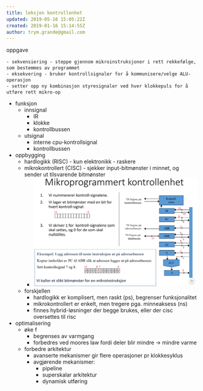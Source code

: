 ```yaml
---
title: leksjon kontrollenhet
updated: 2019-05-16 15:05:22Z
created: 2019-01-16 15:14:55Z
author: trym.grande@gmail.com
---
```


oppgave

    - sekvensiering - steppe gjennom mikroinstruksjoner i rett rekkefølge, som bestemmes av programmet
    - eksekvering - bruker kontrollsignaler for å kommunisere/velge ALU-operasjon
    - setter opp ny kombinasjon styresignaler ved hver klokkepuls for å utføre rett mikro-op
- funksjon
    - innsignal
        - IR
        - klokke
        - kontrollbussen
    - utsignal
        - interne cpu-kontrollsignal
        - kontrollbussen
- oppbygging
    - hardlogikk (RISC) - kun elektronikk - raskere
    - mikrokontrollert (CISC) - sjekker input-bitmønster i minnet, og sender ut tilsvarende bitmønster
        - ![](../_resources/084dbfcd0dcd957a5f02fd37e543e4fd.png)
    - forskjellen
        - hardlogikk er komplisert, men raskt (ps), begrenser funksjonalitet
        - mikrokontrollert er enkelt, men tregere pga. minneaksess (ns)
        - finnes hybrid-løsninger der begge brukes, eller der cisc oversettes til risc
- optimalisering
    - øke f
        - begrenses av varmgang
        - forbedres ved moores law fordi deler blir mindre -> mindre varme
    - forbedre arkitektur
        - avanserte mekanismer gir flere operasjoner pr klokkesyklus
        - avgjørende mekanismer:
            - pipeline
            - superskalar arkitektur
            - dynamisk utføring